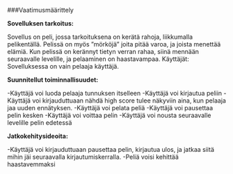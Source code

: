 ###Vaatimusmäärittely

**Sovelluksen tarkoitus:**

Sovellus on peli, jossa tarkoituksena on kerätä rahoja, liikkumalla pelikentällä. Pelissä on myös ”mörköjä” joita pitää varoa, ja joista menettää elämiä. 
Kun pelissä on kerännyt tietyn verran rahaa, siinä mennään seuraavalle levelille, ja pelaaminen on haastavampaa.
Käyttäjät:
Sovelluksessa on vain pelaaja käyttäjä.

**Suunnitellut toiminnallisuudet:**

-Käyttäjä voi luoda pelaaja tunnuksen itselleen
-Käyttäjä voi kirjautua peliin
-Käyttäjä voi kirjauduttuaan nähdä high score tulee näkyviin aina, kun pelaaja jaa uuden ennätyksen.
-Käyttäjä voi pelata peliä
-Käyttäjä voi pausettaa pelin kesken
-Käyttäjä voi voittaa pelin
-Käyttäjä voi nousta seuraavalle levelille pelin edetessä
 
**Jatkokehitysideoita:**

-Käyttäjä voi kirjauduttuaan pausettaa pelin, kirjautua ulos, ja jatkaa siitä mihin jäi seuraavalla kirjautumiskerralla.
-Peliä voisi kehittää haastavemmaksi



